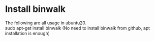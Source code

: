 # Install binwalk
The following are all usage in ubuntu20.  
sudo apt-get install binwalk  (No need to install binwalk from github, apt installation is enough)  